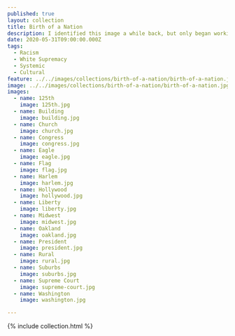 ```yaml
---
published: true
layout: collection
title: Birth of a Nation
description: I identified this image a while back, but only began working on turning it into a filter recently, a processed I just finished during all of the protests here in Oakland. I had been looking for images that reflect the deep rooted systemic illnesses we are seeing bubbling up with our society. With this collection I am not celebrating a Birth of a Nation, but showing how it is baked into the very fabric of what we consider to be American. A part of our identity we have to be honest about and begin the hard work to reconcile what is wrong with this nation.
date: 2020-05-31T09:00:00.000Z
tags:
  - Racism
  - White Supremacy
  - Systemic
  - Cultural
feature: ../../images/collections/birth-of-a-nation/birth-of-a-nation.jpg
image: ../../images/collections/birth-of-a-nation/birth-of-a-nation.jpg
images:
  - name: 125th
    image: 125th.jpg
  - name: Building
    image: building.jpg
  - name: Church
    image: church.jpg
  - name: Congress
    image: congress.jpg
  - name: Eagle
    image: eagle.jpg
  - name: Flag
    image: flag.jpg
  - name: Harlem
    image: harlem.jpg
  - name: Hollywood
    image: hollywood.jpg    
  - name: Liberty
    image: liberty.jpg
  - name: Midwest
    image: midwest.jpg
  - name: Oakland
    image: oakland.jpg
  - name: President
    image: president.jpg
  - name: Rural
    image: rural.jpg
  - name: Suburbs
    image: suburbs.jpg
  - name: Supreme Court
    image: supreme-court.jpg
  - name: Washington
    image: washington.jpg

---
```

{% include collection.html %}

